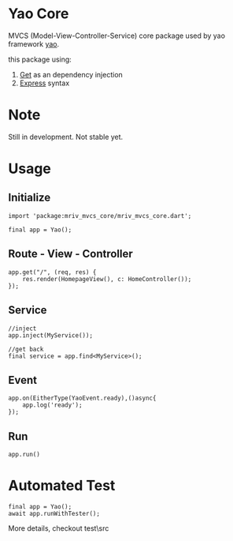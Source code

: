 # Yao Core

MVCS (Model-View-Controller-Service) core package used by yao framework [yao](https://pub.dev/packages/yao).

this package using:
1. [Get](https://pub.dev/packages/get) as an dependency injection
2. [Express](https://expressjs.com/) syntax

# Note

Still in development. Not stable yet.

# Usage

## Initialize

```
import 'package:mriv_mvcs_core/mriv_mvcs_core.dart';

final app = Yao();

```

## Route - View - Controller
```
app.get("/", (req, res) {
    res.render(HomepageView(), c: HomeController());
});
```

## Service

```
//inject
app.inject(MyService());

//get back
final service = app.find<MyService>();

```

## Event

```
app.on(EitherType(YaoEvent.ready),()async{
    app.log('ready');
});
```

## Run

```
app.run()
```

# Automated Test

```
final app = Yao();
await app.runWithTester();
```

More details, checkout test\src

